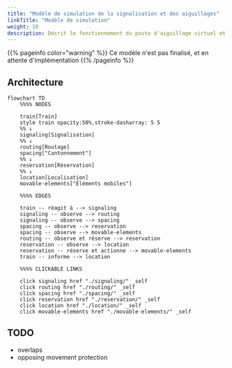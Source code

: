 ```yaml
---
title: "Modèle de simulation de la signalisation et des aiguillages"
linkTitle: "Modèle de simulation"
weight: 10
description: Décrit le fonctionnement du poste d'aiguillage virtuel et de la signalisation
---
```


{{% pageinfo color="warning" %}}
Ce modèle n'est pas finalisé, et en attente d'implémentation
{{% /pageinfo %}}

## Architecture

```mermaid
flowchart TD
    %%%% NODES

    train[Train]
    style train opacity:50%,stroke-dasharray: 5 5
    %% ↓
    signaling[Signalisation]
    %% ↓
    routing[Routage]
    spacing["Cantonnement"]
    %% ↓
    reservation[Réservation]
    %% ↓
    location[Localisation]
    movable-elements["Éléments mobiles"]

    %%%% EDGES

    train -- réagit à --> signaling
    signaling -- observe --> routing
    signaling -- observe --> spacing
    spacing -- observe --> reservation
    spacing -- observe --> movable-elements
    routing -- observe et réserve --> reservation
    reservation -- observe --> location
    reservation -- réserve et actionne --> movable-elements
    train -- informe --> location

    %%%% CLICKABLE LINKS

    click signaling href "./signaling/" _self
    click routing href "./routing/" _self
    click spacing href "./spacing/" _self
    click reservation href "./reservation/" _self
    click location href "./location/" _self
    click movable-elements href "./movable-elements/" _self
```

## TODO

- overlaps
- opposing movement protection
